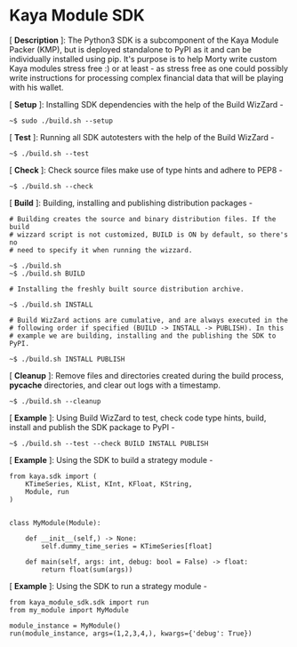 # Kaya Module SDK

[ **Description** ]: The Python3 SDK is a subcomponent of the Kaya Module
    Packer (KMP), but is deployed standalone to PyPI as it and can be
    individually installed using pip. It's purpose is to help Morty write custom
    Kaya modules stress free :) or at least - as stress free as one could
    possibly write instructions for processing complex financial data that will
    be playing with his wallet.

[ **Setup** ]: Installing SDK dependencies with the help of the Build WizZard -

    ~$ sudo ./build.sh --setup

[ **Test** ]: Running all SDK autotesters with the help of the Build WizZard -

    ~$ ./build.sh --test

[ **Check** ]: Check source files make use of type hints and adhere to PEP8 -

    ~$ ./build.sh --check

[ **Build** ]: Building, installing and publishing distribution packages -

    # Building creates the source and binary distribution files. If the build
    # wizzard script is not customized, BUILD is ON by default, so there's no
    # need to specify it when running the wizzard.

    ~$ ./build.sh
    ~$ ./build.sh BUILD

    # Installing the freshly built source distribution archive.

    ~$ ./build.sh INSTALL

    # Build WizZard actions are cumulative, and are always executed in the
    # following order if specified (BUILD -> INSTALL -> PUBLISH). In this
    # example we are building, installing and the publishing the SDK to PyPI.

    ~$ ./build.sh INSTALL PUBLISH

[ **Cleanup** ]: Remove files and directories created during the build process,
__pycache__ directories, and clear out logs with a timestamp.

    ~$ ./build.sh --cleanup

[ **Example** ]: Using Build WizZard to test, check code type hints, build,
install and publish the SDK package to PyPI -

    ~$ ./build.sh --test --check BUILD INSTALL PUBLISH

[ **Example** ]: Using the SDK to build a strategy module -

    from kaya.sdk import (
        KTimeSeries, KList, KInt, KFloat, KString,
        Module, run
    )


    class MyModule(Module):

        def __init__(self,) -> None:
            self.dummy_time_series = KTimeSeries[float]

        def main(self, args: int, debug: bool = False) -> float:
            return float(sum(args))

[ **Example** ]: Using the SDK to run a strategy module -

    from kaya_module_sdk.sdk import run
    from my_module import MyModule

    module_instance = MyModule()
    run(module_instance, args=(1,2,3,4,), kwargs={'debug': True})




